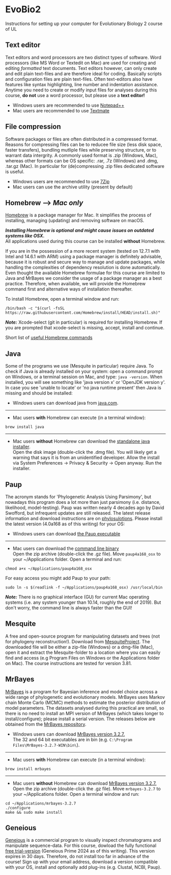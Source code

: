 # EvoBio2
Instructions for setting up your computer for Evolutionary Biology 2 course of UL

## Text editor
Text editors and word processors are two distinct types of software. Word processors (like MS Word or Textedit on Mac) are used for creating and editing _formatted_ text documents. Text editors however, can only create and edit plain text-files and are therefore ideal for coding. Basically scripts and configuration files are plain text-files. Often text-editors also have features like syntax highlighting, line number and indentation assistance. Anytime you need to create or modify input files for analyses during this course, **do not** use a word processor, but please use a __text editor!__
- Windows users are recommended to use [Notepad++](https://notepad-plus-plus.org/)
- Mac users are recommended to use [Textmate](https://macromates.com/)

## File compression
Software packages or files are often distributed in a compressed format. Reasons for compressing files can be to reducee file size (less disk space, faster transfers), bundling mutliple files while preserving structure, or to warrant data intergrity. A commonly used format is .zip (Windows, Mac), whereas other formats can be OS specific: .rar, .7z (Windows) and .dmg, .tar.gz (Mac). In particular for (de)compressing .zip files dedicated software is useful.
- Windows users are recommended to use [7Zip](https://7-zip.org/)
- Mac users can use the archive utility (present by default)

## Homebrew -->  *Mac only*
[Homebrew](https://brew.sh/) is a package manager for Mac. It simplifies the process of installing, managing (updating) and removing software on macOS.

***Installing Homebrew is optional and might cause issues on outdated systems like OSX.***  
All applications used during this course can be installed **without** Homebrew.

If you are in the possession of a more recent system (tested on 12.7.1 with Intel and 14.6.1 with ARM) using a package manager is definitely advisable, because it is robust and secure way to manage and update packages, while handling the complexities of dependency resolution is done automatically. Even thought the available Homebrew formulae for this course are limited to Java and MrBayes we consider the usage of a package manager as a best practice. Therefore, when available, we will provide the Homebrew command first and alternative ways of installation thereafter.

To install Homebrew, open a terminal window and run:
<pre><code>/bin/bash -c "$(curl -fsSL https://raw.githubusercontent.com/Homebrew/install/HEAD/install.sh)"</code></pre>

***Note:***  Xcode-select (git in particular) is required for installing Homebrew.
If you are prompted that xcode-select is missing, accept, install and continue.

Short list of [useful Homebrew commands](homebrew_command.md)

## Java
Some of the programs we use (Mesquite in particular) require Java. To check if Java is already installed on your system: open a command prompt on Windows, or a terminal session on Mac, and type: ```java -version```. When installed, you will see something like 'java version x' or 'OpenJDK version y'. In case you see 'unable to locate' or 'no java runtime present' then Java is missing and should be installed:  
- Windows users can download java from [java.com](https://www.java.com/en/).
---
- Mac users **with** Homebrew can execute (in a terminal window):
<pre><code>brew install java</code></pre>
---
- Mac users **without** Homebrew can download the [standalone java installer](https://www.java.com/en/download/).  
Open the disk image (double-click the .dmg file). You will likely get a warning that says it is from an unidentified developer. Allow the install via System Preferences -> Privacy & Security -> Open anyway. Run the installer.

## Paup
The acronym stands for 'Phylogenetic Analysis Using Parsimony', but nowadays this program does a lot more than just parsimony (i.e. distance, likelihood, model-testing). Paup was written nearly 4 decades ago by David Swofford, but infrequent updates are still released. The latest release information and download instructions are on [phylosulotions](https://phylosolutions.com/paup-test/). Please install the latest version (4.0a168 as of this writing) for your OS:
- Windows users can download [the Paup executable](https://phylosolutions.com/paup-test/paup4-setup.msi)
---
- Mac users can download the [command line binary](https://phylosolutions.com/paup-test/paup4a168_osx.gz)  
Open the zip archive (double-click the .gz file). Move ```paup4a168_osx``` to your ~/Applications folder. Open a terminal and run:
<pre><code>chmod a+x ~/Applications/paup4a168_osx</code></pre>
For easy access you might add Paup to your path:  
<pre><code>sudo ln -s $(readlink -f ~/Applications/paup4a168_osx) /usr/local/bin</code></pre>

***Note:***  There is no graphical interface (GU) for current Mac operating systems (i.e. any system younger than 10.14, roughly the end of 2019). But don't worry, the command line is always faster than the GUI!

## Mesquite
A free and open-source program for manipulating datasets and trees (not for phylogeny reconstruction!). Download from [MesquiteProject](https://github.com/MesquiteProject/MesquiteCore/releases). The downloaded file will be either a zip-file (Windows) or a dmg-file (Mac), open it and extract the Mesquite-folder to a location where you can easily find and access (e.g Program Files on Windows or the Applications folder on Mac). The course instructions are tested for version 3.81.

## MrBayes
[MrBayes](https://nbisweden.github.io/MrBayes/index.html) is a program for Bayesian inference and model choice across a wide range of phylogenetic and evolutionary models. MrBayes uses Markov chain Monte Carlo (MCMC) methods to estimate the posterior distribution of model parameters. The datasets analysed during this practical are small, so there is no need to install an MPI version of MrBayes (which takes longer to install/configure); please install a serial version. The releases below are obtained from the [MrBayes repository](https://github.com/NBISweden/MrBayes/releases).
- Windows users can download [MrBayes version 3.2.7.](https://github.com/NBISweden/MrBayes/releases/download/v3.2.7/MrBayes-3.2.7-WIN.zip)  
The 32 and 64 bit executables are in bin (e.g. ```C:\Program Files\MrBayes-3.2.7-WIN\bin\```).
---
- Mac users **with** Homebrew can execute (in a terminal window):  
<pre><code>brew install mrbayes</code></pre>
---
- Mac users **without** Homebrew can download [MrBayes version 3.2.7.](https://github.com/NBISweden/MrBayes/releases/download/v3.2.7/mrbayes-3.2.7.tar.gz)  
Open the zip archive (double-click the .gz file). Move ```mrbayes-3.2.7``` to your ~/Applications folder. Open a terminal window and run:
<pre><code>cd ~/Applications/mrbayes-3.2.7
./configure
make && sudo make install
</code></pre>

## Geneious
[Geneious](https://www.geneious.com/features/prime) is a commercial program to visually inspect chromatograms and manipulate sequence-data. For this course, dowload the fully functional [free trial-version](https://www.geneious.com/free-trial) (Geneious Prime 2024 as of this writing). This version expires in 30 days. Therefore, do not install too far in advance of the course! Sign up with your email address, download a version compatible with your OS, install and optionally add plug-ins (e.g. Clustal, NCBI, Paup).

